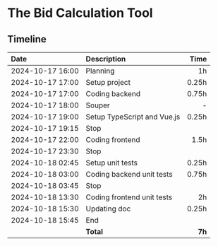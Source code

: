 # The Bid Calculation Tool

## Timeline

| Date             | Description                   | Time      |
|:-----------------|:------------------------------|----------:|
| 2024-10-17 16:00 | Planning                      | 1h        |
| 2024-10-17 17:00 | Setup project                 | 0.25h     |
| 2024-10-17 17:00 | Coding backend                | 0.75h     |
| 2024-10-17 18:00 | Souper                        | -         |
| 2024-10-17 19:00 | Setup TypeScript and Vue.js   | 0.25h     |
| 2024-10-17 19:15 | Stop                          |           |
| 2024-10-17 22:00 | Coding frontend               | 1.5h      |
| 2024-10-17 23:30 | Stop                          |           |
| 2024-10-18 02:45 | Setup unit tests              | 0.25h     |
| 2024-10-18 03:00 | Coding backend unit tests     | 0.75h     |
| 2024-10-18 03:45 | Stop                          |           |
| 2024-10-18 13:30 | Coding frontend unit tests    | 2h        |
| 2024-10-18 15:30 | Updating doc                  | 0.25h     |
| 2024-10-18 15:45 | End                           |           |
|                  | **Total**                     | **7h**    |